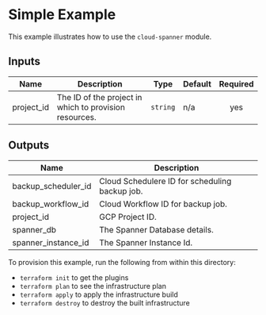 # Simple Example

This example illustrates how to use the `cloud-spanner` module.

<!-- BEGINNING OF PRE-COMMIT-TERRAFORM DOCS HOOK -->
## Inputs

| Name | Description | Type | Default | Required |
|------|-------------|------|---------|:--------:|
| project\_id | The ID of the project in which to provision resources. | `string` | n/a | yes |

## Outputs

| Name | Description |
|------|-------------|
| backup\_scheduler\_id | Cloud Schedulere ID for scheduling backup job. |
| backup\_workflow\_id | Cloud Workflow ID for backup job. |
| project\_id | GCP Project ID. |
| spanner\_db | The Spanner Database details. |
| spanner\_instance\_id | The Spanner Instance Id. |

<!-- END OF PRE-COMMIT-TERRAFORM DOCS HOOK -->

To provision this example, run the following from within this directory:
- `terraform init` to get the plugins
- `terraform plan` to see the infrastructure plan
- `terraform apply` to apply the infrastructure build
- `terraform destroy` to destroy the built infrastructure
